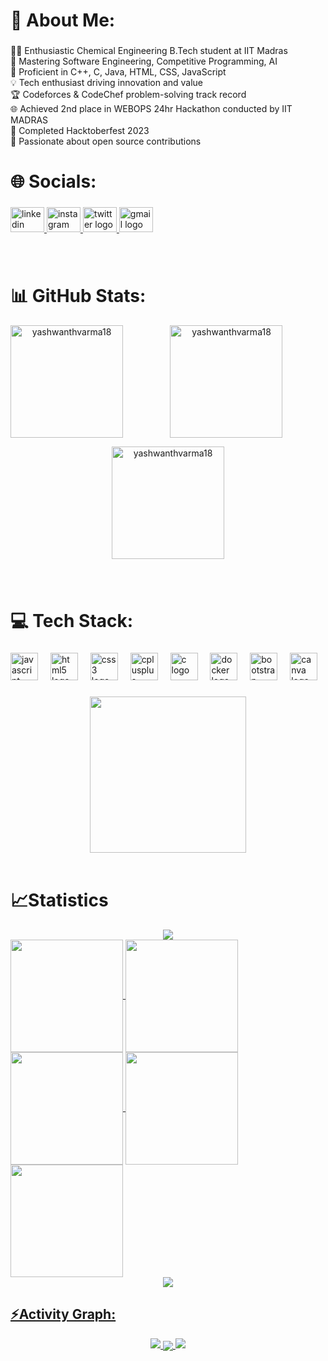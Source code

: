 <h1 align="left">💫 About Me:</h1>

###

<p align="left">👨‍💻 Enthusiastic Chemical Engineering B.Tech student at IIT Madras<br>🚀 Mastering Software Engineering, Competitive Programming, AI<br>💼 Proficient in C++, C, Java, HTML, CSS, JavaScript<br>💡 Tech enthusiast driving innovation and value<br>🏆 Codeforces & CodeChef problem-solving track record<br>🌐 Achieved 2nd place in WEBOPS 24hr Hackathon conducted by IIT MADRAS<br>🌟 Completed Hacktoberfest 2023<br>🌱 Passionate about open source contributions</p>

###

<h1 align="left">🌐 Socials:</h1>

###

<div align="left">
  <a href="https://www.linkedin.com/in/yashwanth-varma-417920257/" target="_blank">
    <img src="https://raw.githubusercontent.com/maurodesouza/profile-readme-generator/master/src/assets/icons/social/linkedin/default.svg" width="54" height="40" alt="linkedin logo"  />
  </a>
  <a href="https://www.instagram.com/yashwanth_varma18/" target="_blank">
    <img src="https://raw.githubusercontent.com/maurodesouza/profile-readme-generator/master/src/assets/icons/social/instagram/default.svg" width="54" height="40" alt="instagram logo"  />
  </a>
  <a href="https://twitter.com/yashwanth_1810" target="_blank">
    <img src="https://raw.githubusercontent.com/maurodesouza/profile-readme-generator/master/src/assets/icons/social/twitter/default.svg" width="54" height="40" alt="twitter logo"  />
  </a>
  <a href="gsaiyashwanth18@gmail.com" target="_blank">
    <img src="https://raw.githubusercontent.com/maurodesouza/profile-readme-generator/master/src/assets/icons/social/gmail/default.svg" width="54" height="40" alt="gmail logo"  />
  </a>
</div>

###
</br>
<h1 align="left">📊 GitHub Stats:</h1>


<div align="center">
<img align="left" height="180em" src="https://github-readme-stats.vercel.app/api/top-langs/?username=yashwanthvarma18&layout=compact&theme=chartreuse-dark" alt=yashwanthvarma18 />

<p>&nbsp;<img align="center" height="180em" src="https://github-readme-stats.vercel.app/api?username=yashwanthvarma18&show_icons=true&locale=en&theme=chartreuse-dark" alt="yashwanthvarma18" /></p>

<p><img align="center" height="180em" src="https://github-readme-streak-stats.herokuapp.com/?user=yashwanthvarma18&theme=chartreuse-dark" alt="yashwanthvarma18" /></p>

###


</br>
<h1 align="left">💻 Tech Stack:</h1>

###

<div align="left">
  <img src="https://cdn.jsdelivr.net/gh/devicons/devicon/icons/javascript/javascript-original.svg" height="44" alt="javascript logo"  />
  <img width="12" />
  <img src="https://cdn.jsdelivr.net/gh/devicons/devicon/icons/html5/html5-original.svg" height="44" alt="html5 logo"  />
  <img width="12" />
  <img src="https://cdn.jsdelivr.net/gh/devicons/devicon/icons/css3/css3-original.svg" height="44" alt="css3 logo"  />
  <img width="12" />
  <img src="https://cdn.jsdelivr.net/gh/devicons/devicon/icons/cplusplus/cplusplus-original.svg" height="44" alt="cplusplus logo"  />
  <img width="12" />
  <img src="https://cdn.jsdelivr.net/gh/devicons/devicon/icons/c/c-original.svg" height="44" alt="c logo"  />
  <img width="12" />
  <img src="https://cdn.jsdelivr.net/gh/devicons/devicon/icons/docker/docker-original.svg" height="44" alt="docker logo"  />
  <img width="12" />
  <img src="https://cdn.jsdelivr.net/gh/devicons/devicon/icons/bootstrap/bootstrap-original.svg" height="44" alt="bootstrap logo"  />
  <img width="12" />
  <img src="https://cdn.jsdelivr.net/gh/devicons/devicon/icons/canva/canva-original.svg" height="44" alt="canva logo"  />
</div>

###

<div align="center">
  <img height="250"  src="https://media.tenor.com/QNSkyS6d368AAAAd/itachi-uchiha-naruto.gif"  />
</div>
</br>

<h1 align="left">📈Statistics</h1>

<img src="https://user-images.githubusercontent.com/73097560/115834477-dbab4500-a447-11eb-908a-139a6edaec5c.gif">
<div align="left">
<a href="https://github.com/yashwanthvarma18">
<img align="center" src="http://github-profile-summary-cards.vercel.app/api/cards/stats?username=yashwanthvarma18&theme=chartreuse_dark" height="180em" />
<img align="center" src="http://github-profile-summary-cards.vercel.app/api/cards/most-commit-language?username=yashwanthvarma18&theme=chartreuse_dark" height="180em" />
<img align="center" src="http://github-profile-summary-cards.vercel.app/api/cards/repos-per-language?username=yashwanthvarma18&theme=chartreuse_dark" height="180em" />
<img align="center" src="http://github-profile-summary-cards.vercel.app/api/cards/productive-time?username=yashwanthvarma18&theme=chartreuse_dark" height="180em" />
<img align="center" src="http://github-profile-summary-cards.vercel.app/api/cards/profile-details?username=yashwanthvarma18&theme=chartreuse_dark" height="180em" />
</div>
<img src="https://user-images.githubusercontent.com/73097560/115834477-dbab4500-a447-11eb-908a-139a6edaec5c.gif">
</br>
<h2 align="left">⚡Activity Graph:</h2>
<img src="https://user-images.githubusercontent.com/73097560/115834477-dbab4500-a447-11eb-908a-139a6edaec5c.gif">
<img align="center" src="https://github-readme-activity-graph.vercel.app/graph?username=yashwanthvarma18&theme=merko"/>
<img src="https://user-images.githubusercontent.com/73097560/115834477-dbab4500-a447-11eb-908a-139a6edaec5c.gif">


###
